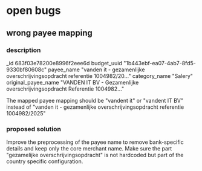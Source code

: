 # open bugs

## wrong payee mapping

### description

\_id
683f03e78200e8996f2eee6d
budget_uuid
"1b443ebf-ea07-4ab7-8fd5-9330bf80608c"
payee_name
"vanden it - gezamenlijke overschrijvingsopdracht referentie 1004982/20…"
category_name
"Salery"
original_payee_name
"VANDEN IT BV - Gezamenlijke overschrijvingsopdracht Referentie 1004982…"

The mapped payee mapping should be "vandent it" or "vandent IT BV" instead of "vanden it - gezamenlijke overschrijvingsopdracht referentie 1004982/2025"

### proposed solution

Improve the preprocessing of the payee name to remove bank-specific details and keep only the core merchant name. Make sure the part "gezamelijke overschrijvingsopdracht" is not hardcoded but part of the country specific configuration.
